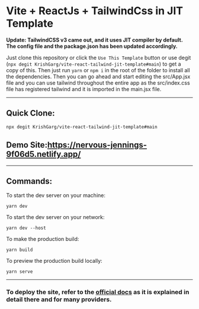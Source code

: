 # Vite + ReactJs + TailwindCss in JIT Template

**Update: TailwindCSS v3 came out, and it uses JIT compiler by default. The config file and the package.json has been updated accordingly.**

Just clone this repository or click the `Use This Template` button or use degit (`npx degit KrishGarg/vite-react-tailwind-jit-template#main`) to get a copy of this. Then just run `yarn` or `npm i` in the root of the folder to install all the dependencies. Then you can go ahead and start editing the src/App.jsx file and you can use tailwind throughout the entire app as the src/index.css file has registered tailwind and it is imported in the main.jsx file.

---

## Quick Clone:

```shell
npx degit KrishGarg/vite-react-tailwind-jit-template#main
```

## Demo Site:https://nervous-jennings-9f06d5.netlify.app/

---

## Commands:

To start the dev server on your machine:

```shell
yarn dev
```

To start the dev server on your network:

```shell
yarn dev --host
```

To make the production build:

```shell
yarn build
```

To preview the production build locally:

```shell
yarn serve
```

---

### To deploy the site, refer to the [official docs](https://vitejs.dev/guide/static-deploy.html) as it is explained in detail there and for many providers.
